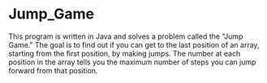 # Jump_Game
This program is written in Java and solves a problem called the "Jump Game." The goal is to find out if you can get to the last position of an array, starting from the first position, by making jumps. The number at each position in the array tells you the maximum number of steps you can jump forward from that position.
